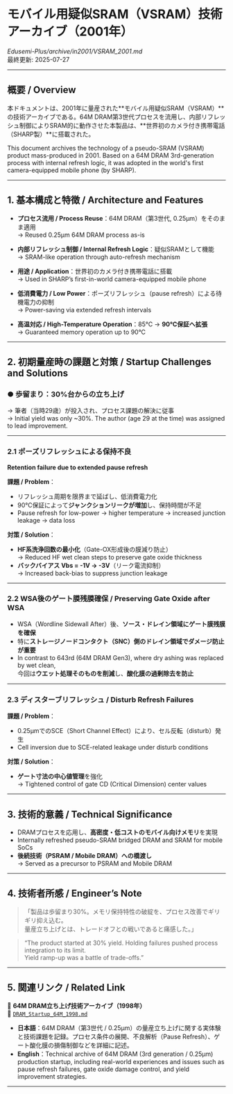 # モバイル用疑似SRAM（VSRAM）技術アーカイブ（2001年）  
*Edusemi-Plus/archive/in2001/VSRAM_2001.md*  
最終更新: 2025-07-27  

---

## 概要 / **Overview**

本ドキュメントは、2001年に量産された**モバイル用疑似SRAM（VSRAM）**の技術アーカイブである。64M DRAM第3世代プロセスを流用し、内部リフレッシュ制御によりSRAM的に動作させた本製品は、**世界初のカメラ付き携帯電話（SHARP製）**に搭載された。

This document archives the technology of a pseudo-SRAM (VSRAM) product mass-produced in 2001. Based on a 64M DRAM 3rd-generation process with internal refresh logic, it was adopted in the world's first camera-equipped mobile phone (by SHARP).

---

## 1. 基本構成と特徴 / **Architecture and Features**

- **プロセス流用 / Process Reuse**：64M DRAM（第3世代, 0.25μm）をそのまま適用  
  → Reused 0.25μm 64M DRAM process as-is

- **内部リフレッシュ制御 / Internal Refresh Logic**：疑似SRAMとして機能  
  → SRAM-like operation through auto-refresh mechanism

- **用途 / Application**：世界初のカメラ付き携帯電話に搭載  
  → Used in SHARP’s first-in-world camera-equipped mobile phone

- **低消費電力 / Low Power**：ポーズリフレッシュ（pause refresh）による待機電力の抑制  
  → Power-saving via extended refresh intervals

- **高温対応 / High-Temperature Operation**：85℃ → **90℃保証へ拡張**  
  → Guaranteed memory operation up to 90°C

---

## 2. 初期量産時の課題と対策 / **Startup Challenges and Solutions**

### ● 歩留まり：**30%台からの立ち上げ**  
→ 筆者（当時29歳）が投入され、プロセス課題の解決に従事  
→ Initial yield was only ~30%. The author (age 29 at the time) was assigned to lead improvement.

---

### 2.1 ポーズリフレッシュによる保持不良  
**Retention failure due to extended pause refresh**

**課題 / Problem**：
- リフレッシュ周期を限界まで延ばし、低消費電力化  
- 90℃保証によって**ジャンクションリークが増加**し、保持時間が不足  
- Pause refresh for low-power → higher temperature → increased junction leakage → data loss

**対策 / Solution**：
- **HF系洗浄回数の最小化**（Gate-OX形成後の膜減り防止）  
  → Reduced HF wet clean steps to preserve gate oxide thickness  
- **バックバイアス Vbs = -1V → -3V**（リーク電流抑制）  
  → Increased back-bias to suppress junction leakage  

---

### 2.2 WSA後のゲート膜残膜確保 / **Preserving Gate Oxide after WSA**

- WSA（Wordline Sidewall After）後、**ソース・ドレイン領域にゲート膜残膜を確保**  
- 特に**ストレージノードコンタクト（SNC）側のドレイン領域でダメージ防止が重要**  
- In contrast to 643rd (64M DRAM Gen3), where dry ashing was replaced by wet clean,  
  今回は**ウエット処理そのものを削減**し、**酸化膜の過剰除去を防止**

---

### 2.3 ディスターブリフレッシュ / **Disturb Refresh Failures**

**課題 / Problem**：
- 0.25μmでのSCE（Short Channel Effect）により、セル反転（disturb）発生  
- Cell inversion due to SCE-related leakage under disturb conditions

**対策 / Solution**：
- **ゲート寸法の中心値管理**を強化  
  → Tightened control of gate CD (Critical Dimension) center values  

---

## 3. 技術的意義 / **Technical Significance**

- DRAMプロセスを応用し、**高密度・低コストのモバイル向けメモリ**を実現  
- Internally refreshed pseudo-SRAM bridged DRAM and SRAM for mobile SoCs  
- **後続技術（PSRAM / Mobile DRAM）への橋渡し**  
  → Served as a precursor to PSRAM and Mobile DRAM

---

## 4. 技術者所感 / **Engineer’s Note**

> 「製品は歩留まり30%。メモリ保持特性の破綻を、プロセス改善でギリギリ抑え込む。  
>  量産立ち上げとは、トレードオフとの戦いであると痛感した。」

> “The product started at 30% yield. Holding failures pushed process integration to its limit.  
>  Yield ramp-up was a battle of trade-offs.”

---

## 5. 関連リンク / **Related Link**

📂 **64M DRAM立ち上げ技術アーカイブ（1998年）**  
📄 [`DRAM_Startup_64M_1998.md`](../in1998/DRAM_Startup_64M_1998.md)

- **日本語**：64M DRAM（第3世代 / 0.25μm）の量産立ち上げに関する実体験と技術課題を記録。プロセス条件の展開、不良解析（Pause Refresh）、ゲート酸化膜の損傷制御などを詳細に記述。  
- **English**：Technical archive of 64M DRAM (3rd generation / 0.25μm) production startup, including real-world experiences and issues such as pause refresh failures, gate oxide damage control, and yield improvement strategies.

---
